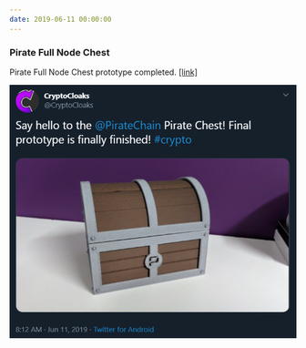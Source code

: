 ```yaml
---
date: 2019-06-11 00:00:00
---
```


### Pirate Full Node Chest

Pirate Full Node Chest prototype completed. [[link]](https://twitter.com/CryptoCloaks/status/1138418649335848960)

[![Pirate Full Node Chest](assets/img/posts/Chest.png)](assets/img/posts/Chest.png)

